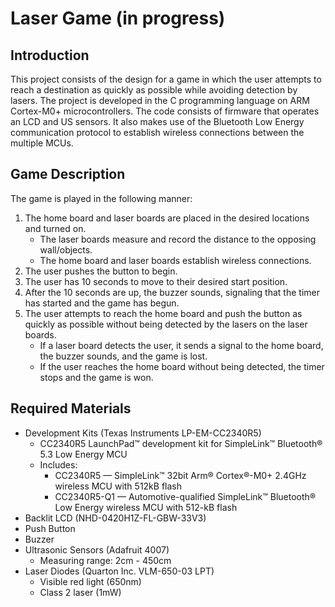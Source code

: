 # Laser Game (in progress)

## Introduction
This project consists of the design for a game in which the user attempts to reach a destination as quickly as possible while avoiding detection by lasers. The project is developed in the C programming language on ARM Cortex-M0+ microcontrollers. The code consists of firmware that operates an LCD and US sensors. It also makes use of the Bluetooth Low Energy communication protocol to establish wireless connections between the multiple MCUs.

## Game Description
The game is played in the following manner:
1. The home board and laser boards are placed in the desired locations and turned on.
   - The laser boards measure and record the distance to the opposing wall/objects.
   - The home board and laser boards establish wireless connections.
4. The user pushes the button to begin.
5. The user has 10 seconds to move to their desired start position.
6. After the 10 seconds are up, the buzzer sounds, signaling that the timer has started and the game has begun.
7. The user attempts to reach the home board and push the button as quickly as possible without being detected by the lasers on the laser boards.
   - If a laser board detects the user, it sends a signal to the home board, the buzzer sounds, and the game is lost.
   - If the user reaches the home board without being detected, the timer stops and the game is won.

## Required Materials
- Development Kits (Texas Instruments LP-EM-CC2340R5)
  - CC2340R5 LaunchPad™ development kit for SimpleLink™ Bluetooth® 5.3 Low Energy MCU
  - Includes:
    - CC2340R5 — SimpleLink™ 32bit Arm® Cortex®-M0+ 2.4GHz wireless MCU with 512kB flash
    - CC2340R5-Q1 — Automotive-qualified SimpleLink™ Bluetooth® Low Energy wireless MCU with 512-kB flash
- Backlit LCD (NHD-0420H1Z-FL-GBW-33V3)
- Push Button
- Buzzer
- Ultrasonic Sensors (Adafruit 4007)
  - Measuring range: 2cm - 450cm
- Laser Diodes (Quarton Inc. VLM-650-03 LPT)
  - Visible red light (650nm)
  - Class 2 laser (1mW)
